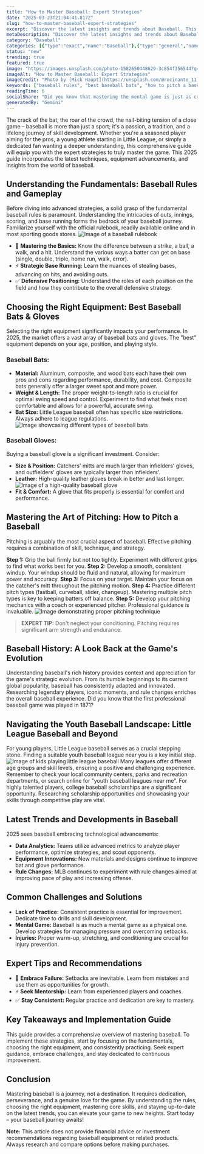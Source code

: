 ```yaml
---
title: "How to Master Baseball: Expert Strategies"
date: "2025-03-23T21:04:41.817Z"
slug: "how-to-master-baseball-expert-strategies"
excerpt: "Discover the latest insights and trends about Baseball. This comprehensive guide covers everything you need to know about Baseball in 2025."
metaDescription: "Discover the latest insights and trends about Baseball. This comprehensive guide covers everything you need to know about Baseball in 2025."
category: "Baseball"
categories: [{"type":"exact","name":"Baseball"},{"type":"general","name":"Sports Analytics"},{"type":"medium","name":"Data Science"},{"type":"specific","name":"Predictive Modeling"},{"type":"niche","name":"Sabermetrics"}]
status: "new"
trending: true
featured: true
image: "https://images.unsplash.com/photo-1582650448629-3c854f356544?q=85&w=1200&fit=max&fm=webp&auto=compress"
imageAlt: "How to Master Baseball: Expert Strategies"
imageCredit: "Photo by [Mick Haupt](https://unsplash.com/@rocinante_11) on Unsplash"
keywords: ["baseball rules", "best baseball bats", "how to pitch a baseball", "baseball history", "buy baseball gloves", "little league baseball", "MLB scores", "baseball equipment reviews", "youth baseball leagues near me", "college baseball scholarships"]
readingTime: 6
socialShare: "Did you know that mastering the mental game is just as crucial as physical skill in baseball?  Unlock your full potential by focusing on both!"
generatedBy: "Gemini"
---
```




The crack of the bat, the roar of the crowd, the nail-biting tension of a close game – baseball is more than just a sport; it's a passion, a tradition, and a lifelong journey of skill development. Whether you're a seasoned player aiming for the pros, a young athlete starting in Little League, or simply a dedicated fan wanting a deeper understanding, this comprehensive guide will equip you with the expert strategies to truly master the game.  This 2025 guide incorporates the latest techniques, equipment advancements, and insights from the world of baseball.

## Understanding the Fundamentals: Baseball Rules and Gameplay

Before diving into advanced strategies, a solid grasp of the fundamental baseball rules is paramount.  Understanding the intricacies of outs, innings, scoring, and base running forms the bedrock of your baseball journey.  Familiarize yourself with the official rulebook, readily available online and in most sporting goods stores.  ![Image of a baseball rulebook](https://images.unsplash.com/photo-1521941651707-748bdbae77e9?q=85&w=1200&fit=max&fm=webp&auto=compress)

* 🔑 **Mastering the Basics:**  Know the difference between a strike, a ball, a walk, and a hit.  Understand the various ways a batter can get on base (single, double, triple, home run, walk, error).
* ⚡ **Strategic Base Running:** Learn the nuances of stealing bases, advancing on hits, and avoiding outs.
* ✅ **Defensive Positioning:** Understand the roles of each position on the field and how they contribute to the overall defensive strategy.

## Choosing the Right Equipment: Best Baseball Bats & Gloves

Selecting the right equipment significantly impacts your performance.  In 2025, the market offers a vast array of baseball bats and gloves.  The "best" equipment depends on your age, position, and playing style.

### Baseball Bats:

* **Material:**  Aluminum, composite, and wood bats each have their own pros and cons regarding performance, durability, and cost.  Composite bats generally offer a larger sweet spot and more power.
* **Weight & Length:**  The proper weight-to-length ratio is crucial for optimal swing speed and control.  Experiment to find what feels most comfortable and allows for a powerful, accurate swing.
* **Bat Size:**  Little League baseball often has specific size restrictions.  Always adhere to league regulations.  ![Image showcasing different types of baseball bats](https://images.unsplash.com/photo-1582650448629-3c854f356544?q=85&w=1200&fit=max&fm=webp&auto=compress)

### Baseball Gloves:

Buying a baseball glove is a significant investment. Consider:

* **Size & Position:**  Catchers' mitts are much larger than infielders' gloves, and outfielders' gloves are typically larger than infielders'.
* **Leather:**  High-quality leather gloves break in better and last longer.  ![Image of a high-quality baseball glove](https://images.unsplash.com/photo-1528291954423-c0c71c12baeb?q=85&w=1200&fit=max&fm=webp&auto=compress)
* **Fit & Comfort:**  A glove that fits properly is essential for comfort and performance.

## Mastering the Art of Pitching: How to Pitch a Baseball

Pitching is arguably the most crucial aspect of baseball.  Effective pitching requires a combination of skill, technique, and strategy.

**Step 1:**  Grip the ball firmly but not too tightly.  Experiment with different grips to find what works best for you.
**Step 2:**  Develop a smooth, consistent windup.  Your windup should be fluid and natural, allowing for maximum power and accuracy.
**Step 3:**  Focus on your target.  Maintain your focus on the catcher's mitt throughout the pitching motion.
**Step 4:**  Practice different pitch types (fastball, curveball, slider, changeup).  Mastering multiple pitch types is key to keeping batters off balance.
**Step 5:**  Develop your pitching mechanics with a coach or experienced pitcher.  Professional guidance is invaluable. ![Image demonstrating proper pitching technique](https://images.unsplash.com/photo-1578432014316-48b448d79d57?q=85&w=1200&fit=max&fm=webp&auto=compress)

> **EXPERT TIP:**  Don't neglect your conditioning.  Pitching requires significant arm strength and endurance.

## Baseball History: A Look Back at the Game's Evolution

Understanding baseball's rich history provides context and appreciation for the game's strategic evolution. From its humble beginnings to its current global popularity, baseball has consistently adapted and innovated.  Researching legendary players, iconic moments, and rule changes enriches the overall baseball experience.  Did you know that the first professional baseball game was played in 1871?

## Navigating the Youth Baseball Landscape: Little League Baseball and Beyond

For young players, Little League baseball serves as a crucial stepping stone.  Finding a suitable youth baseball league near you is a key initial step.  ![Image of kids playing little league baseball](https://images.unsplash.com/photo-1529768167801-9173d94c2a42?q=85&w=1200&fit=max&fm=webp&auto=compress)  Many leagues offer different age groups and skill levels, ensuring a positive and challenging experience.  Remember to check your local community centers, parks and recreation departments, or search online for "youth baseball leagues near me".  For highly talented players, college baseball scholarships are a significant opportunity.  Researching scholarship opportunities and showcasing your skills through competitive play are vital.

## Latest Trends and Developments in Baseball

2025 sees baseball embracing technological advancements:

* **Data Analytics:**  Teams utilize advanced metrics to analyze player performance, optimize strategies, and scout opponents.
* **Equipment Innovations:**  New materials and designs continue to improve bat and glove performance.
* **Rule Changes:**  MLB continues to experiment with rule changes aimed at improving pace of play and increasing offense.

## Common Challenges and Solutions

* **Lack of Practice:**  Consistent practice is essential for improvement.  Dedicate time to drills and skill development.
* **Mental Game:**  Baseball is as much a mental game as a physical one.  Develop strategies for managing pressure and overcoming setbacks.
* **Injuries:**  Proper warm-up, stretching, and conditioning are crucial for injury prevention.

## Expert Tips and Recommendations

* 🔑 **Embrace Failure:**  Setbacks are inevitable. Learn from mistakes and use them as opportunities for growth.
* ⚡ **Seek Mentorship:**  Learn from experienced players and coaches.
* ✅ **Stay Consistent:**  Regular practice and dedication are key to mastery.

## Key Takeaways and Implementation Guide

This guide provides a comprehensive overview of mastering baseball.  To implement these strategies, start by focusing on the fundamentals, choosing the right equipment, and consistently practicing.  Seek expert guidance, embrace challenges, and stay dedicated to continuous improvement.

## Conclusion

Mastering baseball is a journey, not a destination.  It requires dedication, perseverance, and a genuine love for the game.  By understanding the rules, choosing the right equipment, mastering core skills, and staying up-to-date on the latest trends, you can elevate your game to new heights.  Start today – your baseball journey awaits!

**Note:**  This article does not provide financial advice or investment recommendations regarding baseball equipment or related products.  Always research and compare options before making purchases.
